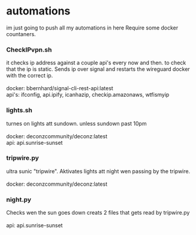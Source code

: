 # automations
im just going to push all my automations in here
Require some docker countaners.

### CheckIPvpn.sh
it checks ip address against a couple api's every now and then. to check that the ip is static.
Sends ip over signal and restarts the wireguard docker with the correct ip.\
\
docker:    bbernhard/signal-cli-rest-api:latest\
api's:     ifconfig, api.ipify, icanhazip, checkip.amazonaws, wtfismyip

### lights.sh
turnes on lights att sundown. unless sundown past 10pm\
\
docker:    deconzcommunity/deconz:latest\
api:       api.sunrise-sunset

### tripwire.py
ultra sunic "tripwire".
Aktivates lights att night wen passing by the tripwire.\
\
docker:    deconzcommunity/deconz:latest

### night.py
Checks wen the sun goes down creats 2 files that gets read by tripwire.py\
\
api:      api.sunrise-sunset
